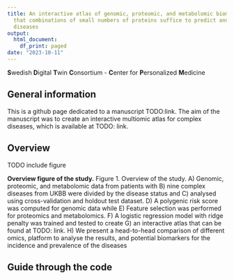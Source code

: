 ```yaml
---
title: An interactive atlas of genomic, proteomic, and metabolomic biomarkers indicates
  that combinations of small numbers of proteins suffice to predict and diagnose complex
  diseases
output:
  html_document:
    df_print: paged
date: "2023-10-11"
---
```


**S**wedish **D**igital **T**win **C**onsortium - **C**enter for **P**ersonalized **M**edicine

## General information

This is a github page dedicated to a manuscript TODO:link. The aim of the manuscript was to create an interactive multiomic atlas for complex diseases, which is available at TODO: link.

## Overview

TODO include figure

**Overview figure of the study.** Figure 1. Overview of the study. A) Genomic, proteomic, and metabolomic data from patients with B) nine complex diseases from UKBB were divided by the disease status and C) analysed using cross-validation and holdout test dataset. D) A polygenic risk score was computed for genomic data while E) Feature selection was performed for proteomics and metabolomics. F) A logistic regression model with ridge penalty was trained and tested to create G) an interactive atlas that can be found at TODO: link. H) We present a head-to-head comparison of different omics, platform to analyse the results, and potential biomarkers for the incidence and prevalence of the diseases 


## Guide through the code

